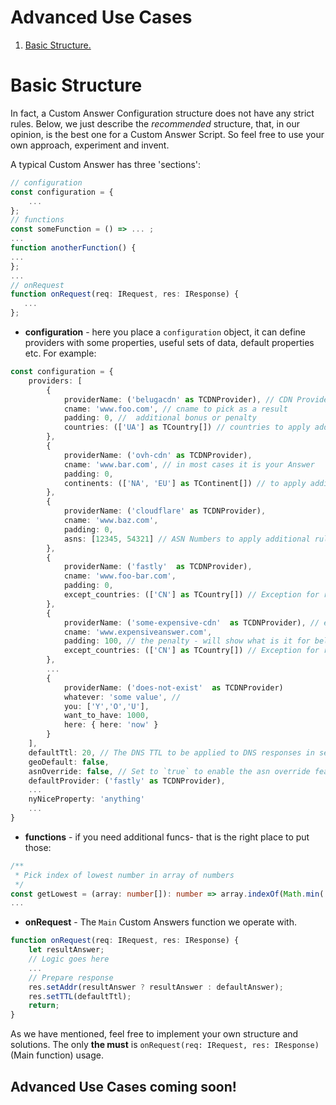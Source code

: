 # Advanced Use Cases
1. [Basic Structure.](#basic-structure)

# Basic Structure <a name="basic-structure"></a>
In fact, a Custom Answer Configuration structure does not have any strict rules. Below, we just describe the *recommended* structure, that, in our opinion, is the best one for a Custom Answer Script. So feel free to use your own approach, experiment and invent.

A typical Custom Answer has three 'sections':

```typescript
// configuration
const configuration = {
    ...
};
// functions
const someFunction = () => ... ;
...
function anotherFunction() {
...
};
...
// onRequest
function onRequest(req: IRequest, res: IResponse) {
   ...
};
```

* **configuration** - here you place a `configuration` object, it can define providers with some properties, useful sets of data, default properties etc. For example:
```typescript
const configuration = {
    providers: [
        {
            providerName: ('belugacdn' as TCDNProvider), // CDN Provider alias
            cname: 'www.foo.com', // cname to pick as a result
            padding: 0, //  additional bonus or penalty
            countries: (['UA'] as TCountry[]) // countries to apply additional rules
        },
        {
            providerName: ('ovh-cdn' as TCDNProvider),
            cname: 'www.bar.com', // in most cases it is your Answer
            padding: 0,
            continents: (['NA', 'EU'] as TContinent[]) // to apply additional rules
        },
        {
            providerName: ('cloudflare' as TCDNProvider),
            cname: 'www.baz.com',
            padding: 0,
            asns: [12345, 54321] // ASN Numbers to apply additional rules
        },
        {
            providerName: ('fastly'  as TCDNProvider),
            cname: 'www.foo-bar.com',
            padding: 0,
            except_countries: (['CN'] as TCountry[]) // Exception for rules
        },
        {
            providerName: ('some-expensive-cdn'  as TCDNProvider), // example!
            cname: 'www.expensiveanswer.com',
            padding: 100, // the penalty - will show what is it for below
            except_countries: (['CN'] as TCountry[]) // Exception for rules
        },
        ...
        {
            providerName: ('does-not-exist'  as TCDNProvider)
            whatever: 'some value', // 
            you: ['Y','O','U'],
            want_to_have: 1000,
            here: { here: 'now' }
        }
    ],
    defaultTtl: 20, // The DNS TTL to be applied to DNS responses in seconds.
    geoDefault: false,
    asnOverride: false, // Set to `true` to enable the asn override feature
    defaultProvider: ('fastly' as TCDNProvider),
    ...
    nyNiceProperty: 'anything'
    ...
}
``` 
* **functions** - if you need additional funcs- that is the right place to put those:
```typescript
/**
 * Pick index of lowest number in array of numbers
 */
const getLowest = (array: number[]): number => array.indexOf(Math.min(...array));
...
```
* **onRequest** - The `Main` Custom Answers function we operate with.
```typescript
function onRequest(req: IRequest, res: IResponse) {
    let resultAnswer;
    // Logic goes here
    ...
    // Prepare response
    res.setAddr(resultAnswer ? resultAnswer : defaultAnswer);
    res.setTTL(defaultTtl);
    return;
}
``` 
As we have mentioned, feel free to implement your own structure and solutions. The only **the must** is  `onRequest(req: IRequest, res: IResponse)` (Main function) usage.

## Advanced Use Cases coming soon!